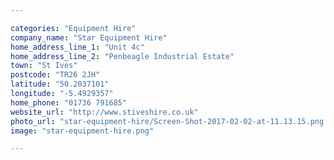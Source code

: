 ```yaml
---

categories: "Equipment Hire"
company_name: "Star Equipment Hire"
home_address_line_1: "Unit 4c"
home_address_line_2: "Penbeagle Industrial Estate"
town: "St Ives"
postcode: "TR26 2JH"
latitude: "50.2037101"
longitude: "-5.4929357"
home_phone: "01736 791685"
website_url: "http://www.stiveshire.co.uk"
photo_url: "star-equipment-hire/Screen-Shot-2017-02-02-at-11.13.15.png.png"
image: "star-equipment-hire.png"

---
```

